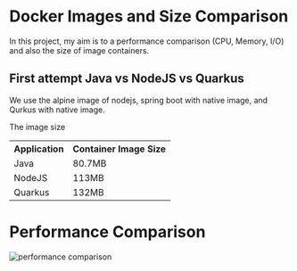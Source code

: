 # Docker Images and Size Comparison
In this project, my aim is to a performance comparison (CPU, Memory, I/O) and also the size of image containers.

## First attempt Java vs NodeJS vs Quarkus
We use the alpine image of nodejs, spring boot with native image, and Qurkus with native image.

The image size
<table>
    <tr>
        <th>Application</th>
        <th>Container Image Size</th>
    </tr>
    <tr>
        <td>Java</td>
        <td>80.7MB</td>
    </tr>
    <tr>
        <td>NodeJS</td>
        <td>113MB</td>
    </tr>
    <tr>
        <td>Quarkus</td>
        <td>132MB</td>
    </tr>
</table>

# Performance Comparison
![performance comparison](https://github.com/AzarguNazari/Docker-images-comparison/blob/master/media/nodejs-spring-quarkus-comparison.png)
